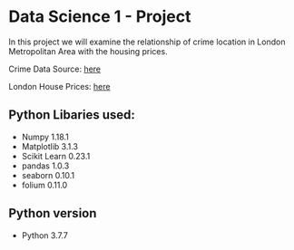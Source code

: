 # Data Science 1 - Project

In this project we will examine the relationship of crime location in London Metropolitan Area with the housing prices. 



Crime Data Source: [here](https://www.kaggle.com/deanfoulds/london-met-police-crime-data-20192020)

London House Prices: [here](https://data.london.gov.uk/dataset/average-house-prices)

## Python Libaries used:

- Numpy 1.18.1
- Matplotlib 3.1.3
- Scikit Learn 0.23.1
- pandas 1.0.3
- seaborn 0.10.1
- folium 0.11.0

## Python version
- Python 3.7.7
